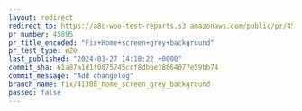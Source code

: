 ```yaml
---
layout: redirect
redirect_to: https://a8c-woo-test-reports.s3.amazonaws.com/public/pr/45895/e2e/index.html
pr_number: 45895
pr_title_encoded: "Fix+Home+screen+grey+background"
pr_test_type: e2e
last_published: "2024-03-27 14:18:22 +0000"
commit_sha: 61a87a1d1f0875745ccf8dbbe18064077e59bb74
commit_message: "Add changelog"
branch_name: fix/41308_home_screen_grey_background
passed: false
---
```

